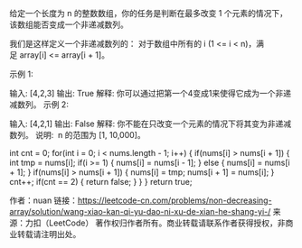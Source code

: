 给定一个长度为 n 的整数数组，你的任务是判断在最多改变 1 个元素的情况下，该数组能否变成一个非递减数列。

我们是这样定义一个非递减数列的： 对于数组中所有的 i (1 <= i < n)，满足 array[i] <= array[i + 1]。

示例 1:

输入: [4,2,3]
输出: True
解释: 你可以通过把第一个4变成1来使得它成为一个非递减数列。
示例 2:

输入: [4,2,1]
输出: False
解释: 你不能在只改变一个元素的情况下将其变为非递减数列。
说明:  n 的范围为 [1, 10,000]。


int cnt = 0;
    for(int i = 0; i < nums.length - 1; i++) {
        if(nums[i] > nums[i + 1]) {
            int tmp = nums[i];
            if(i >= 1) {
                nums[i] = nums[i - 1];
            } else {
                nums[i] = nums[i + 1];
            }
            if(nums[i] > nums[i + 1]) {
                nums[i] = tmp;
                nums[i + 1] = nums[i];
            }
            cnt++;
            if(cnt == 2) {
                return false;
            }
        }
    }
    return true;

作者：nuan
链接：https://leetcode-cn.com/problems/non-decreasing-array/solution/wang-xiao-kan-qi-yu-dao-ni-xu-de-xian-he-shang-yi-/
来源：力扣（LeetCode）
著作权归作者所有。商业转载请联系作者获得授权，非商业转载请注明出处。